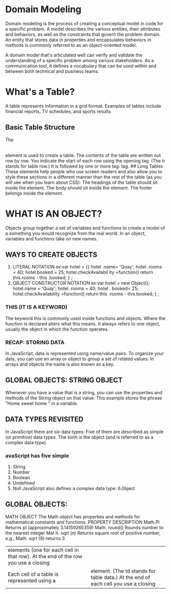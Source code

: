 # Domain Modeling
Domain modeling is the process of creating a conceptual model in code for a specific problem. 
A model describes the various entities, their attributes and behaviors, as well as 
the constraints that govern the problem domain. An entity that stores data in properties 
and encapsulates behaviors in methods is commonly referred to as an object-oriented model.

A domain model that's articulated well can verify and validate the understanding of a specific
problem among various stakeholders. As a communication tool, it defines a vocabulary that can be used within
 and between both technical and business teams.

# What's a Table?
A table represents information in a grid format. 
Examples of tables include financial reports, TV 
schedules, and sports results

## Basic Table Structure
<table>
The <table> element is used 
to create a table. The contents 
of the table are written out row 
by row.
<tr>
You indicate the start of each 
row using the opening <tr> tag. 
(The tr stands for table row.) 
It is followed by one or more 
<td> elements (one for each cell 
in that row). 
At the end of the row you use a 
closing </tr> tag.
<td>
Each cell of a table is 
represented using a <td>
element. (The td stands for 
table data.)
At the end of each cell you use a 
closing </td> tag.
## Long Tables
These elements help people 
who use screen readers and also 
allow you to style these sections 
in a different manner than the 
rest of the table (as you will see 
when you learn about CSS).
<thead>
The headings of the table should 
sit inside the <thead> element. 
<tbody>
The body should sit inside the 
<tbody> element. 
<tfoot>
The footer belongs inside the 
<tfoot> element.

# WHAT IS AN OBJECT?
Objects group together a set of variables and functions to create a model 
of a something you would recognize from the real world. In an object, 
variables and functions take on new names. 

## WAYS TO CREATE OBJECTS 
1. LITERAL NOTATION 
ex:var hotel = {} 
hotel .name= 'Quay'; 
hotel .rooms = 40; 
hotel.booked = 25; 
hotel.checkAvailabil ity =function() 
return this.rooms - this .booked; 
} ;
2. OBJECT CONSTRUCTOR NOTATION 
ex:var hotel = new Object(); 
hotel.name = 'Quay'; 
hotel .rooms = 40; 
hotel . booked= 25; 
hotel.checkAvailability =function() 
return this .rooms - this.booked; 
} ; 

### THIS (IT IS A KEYWORD) 
The keyword this is commonly used inside functions and objects. 
Where the function is declared alters what this means. It always refers 
to one object, usually the object in which the function operates. 
### RECAP: STORING DATA 
In JavaScript, data is represented using name/value pairs. 
To organize your data, you can use an array or object to group a set of 
related values. In arrays and objects the name is also known as a key. 
## GLOBAL OBJECTS: STRING OBJECT 
Whenever you have a value that is a string, you can use the properties 
and methods of the String object on that value. This example stores the 
phrase "Home sweet home " in a variable. 

## DATA TYPES REVISITED 
In JavaScript there are six data types: 
Five of them are described as simple (or primitive) data types. 
The sixth is the object (and is referred to as a complex data type). 
### avaScript has five simple 
1. String 
2. Number 
3. Boolean 
4. Undefined
5. Null
JavaScript also defines a complex data type: 
6.0bject 

## GLOBAL OBJECTS: 
MATH OBJECT 
The Math object has properties and methods 
for mathematical constants and functions. 
PROPERTY DESCRIPTION 
Math.PI Returns pi (approximately 3.14159265359) 
Math. round() Rounds number to the nearest integer 
Mat h. sqrt (n) Returns square root of positive number, e.g., Math. sqrt (9) returns 3 